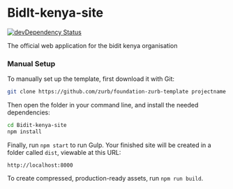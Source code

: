 # BidIt-kenya-site
[![devDependency Status](https://david-dm.org/Krafty-Coder/Bidit-kenya-site.svg)](https://david-dm.org/Krafty-Coder/Bidit-kenya-site#info=devDependencies)

The official web application for the bidit kenya organisation

### Manual Setup

To manually set up the template, first download it with Git:

```bash
git clone https://github.com/zurb/foundation-zurb-template projectname
```

Then open the folder in your command line, and install the needed dependencies:

```bash
cd Bidit-kenya-site
npm install
```

Finally, run `npm start` to run Gulp. Your finished site will be created in a folder called `dist`, viewable at this URL:

```
http://localhost:8000
```

To create compressed, production-ready assets, run `npm run build`.
